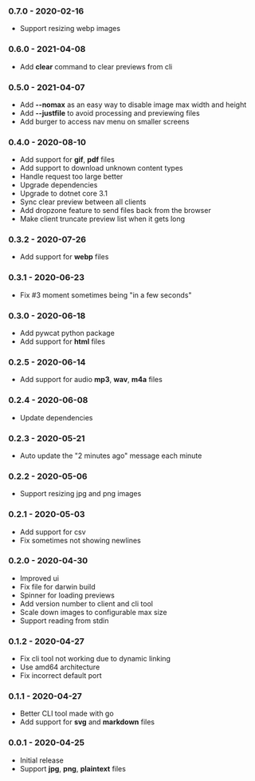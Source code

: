 ### 0.7.0 - 2020-02-16
* Support resizing webp images

### 0.6.0 - 2021-04-08
* Add **clear** command to clear previews from cli

### 0.5.0 - 2021-04-07
* Add **--nomax** as an easy way to disable image max width and height
* Add **--justfile** to avoid processing and previewing files
* Add burger to access nav menu on smaller screens

### 0.4.0 - 2020-08-10
* Add support for **gif**, **pdf** files
* Add support to download unknown content types
* Handle request too large better
* Upgrade dependencies
* Upgrade to dotnet core 3.1
* Sync clear preview between all clients
* Add dropzone feature to send files back from the browser
* Make client truncate preview list when it gets long

### 0.3.2 - 2020-07-26
* Add support for **webp** files

### 0.3.1 - 2020-06-23
* Fix #3 moment sometimes being "in a few seconds"

### 0.3.0 - 2020-06-18
* Add pywcat python package
* Add support for **html** files

### 0.2.5 - 2020-06-14
* Add support for audio **mp3**, **wav**, **m4a** files

### 0.2.4 - 2020-06-08
* Update dependencies

### 0.2.3 - 2020-05-21
* Auto update the "2 minutes ago" message each minute

### 0.2.2 - 2020-05-06
* Support resizing jpg and png images

### 0.2.1 - 2020-05-03
* Add support for csv
* Fix sometimes not showing newlines

### 0.2.0 - 2020-04-30
* Improved ui
* Fix file for darwin build
* Spinner for loading previews
* Add version number to client and cli tool
* Scale down images to configurable max size
* Support reading from stdin

### 0.1.2 - 2020-04-27
* Fix cli tool not working due to dynamic linking
* Use amd64 architecture
* Fix incorrect default port

### 0.1.1 - 2020-04-27
* Better CLI tool made with go
* Add support for **svg** and **markdown** files

### 0.0.1 - 2020-04-25
* Initial release
* Support **jpg**, **png**, **plaintext** files